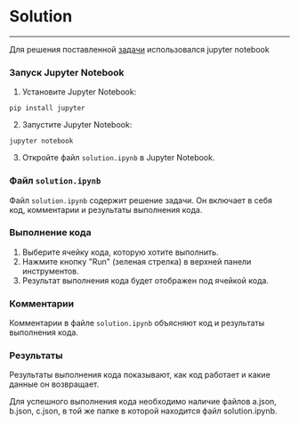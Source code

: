 # Solution
____
Для решения поставленной [задачи](https://github.com/romanzes637/test-task) использовался jupyter notebook 
### Запуск Jupyter Notebook

1. Установите Jupyter Notebook:
```
pip install jupyter
```

2. Запустите Jupyter Notebook:
```
jupyter notebook
```

3. Откройте файл `solution.ipynb` в Jupyter Notebook.

### Файл `solution.ipynb`

Файл `solution.ipynb` содержит решение задачи. Он включает в себя код, комментарии и результаты выполнения кода.

### Выполнение кода

1. Выберите ячейку кода, которую хотите выполнить.
2. Нажмите кнопку "Run" (зеленая стрелка) в верхней панели инструментов.
3. Результат выполнения кода будет отображен под ячейкой кода.

### Комментарии

Комментарии в файле `solution.ipynb` объясняют код и результаты выполнения кода.

### Результаты

Результаты выполнения кода показывают, как код работает и какие данные он возвращает.

Для успешного выполнения кода необходимо наличие файлов a.json, b.json, c.json, в той же папке в которой находится файл solution.ipynb.
